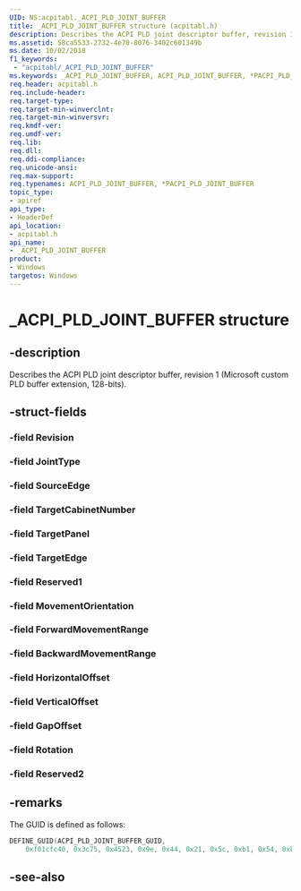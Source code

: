 ```yaml
---
UID: NS:acpitabl._ACPI_PLD_JOINT_BUFFER
title: _ACPI_PLD_JOINT_BUFFER structure (acpitabl.h)
description: Describes the ACPI PLD joint descriptor buffer, revision 1 (Microsoft custom PLD buffer extension, 128-bits).
ms.assetid: 58ca5533-2732-4e70-8076-3402c601349b
ms.date: 10/02/2018
f1_keywords:
 - "acpitabl/_ACPI_PLD_JOINT_BUFFER"
ms.keywords: _ACPI_PLD_JOINT_BUFFER, ACPI_PLD_JOINT_BUFFER, *PACPI_PLD_JOINT_BUFFER, 
req.header: acpitabl.h
req.include-header:
req.target-type:
req.target-min-winverclnt:
req.target-min-winversvr:
req.kmdf-ver:
req.umdf-ver:
req.lib:
req.dll:
req.ddi-compliance:
req.unicode-ansi:
req.max-support:
req.typenames: ACPI_PLD_JOINT_BUFFER, *PACPI_PLD_JOINT_BUFFER
topic_type: 
- apiref
api_type: 
- HeaderDef
api_location: 
- acpitabl.h
api_name: 
- _ACPI_PLD_JOINT_BUFFER
product:
- Windows
targetos: Windows
---
```


# _ACPI_PLD_JOINT_BUFFER structure

## -description

Describes the ACPI PLD joint descriptor buffer, revision 1 (Microsoft custom PLD buffer extension, 128-bits).

## -struct-fields

### -field Revision
 
### -field JointType
 
### -field SourceEdge
 
### -field TargetCabinetNumber
 
### -field TargetPanel
 
### -field TargetEdge
 
### -field Reserved1
 
### -field MovementOrientation
 
### -field ForwardMovementRange
 
### -field BackwardMovementRange
 
### -field HorizontalOffset
 
### -field VerticalOffset
 
### -field GapOffset
 
### -field Rotation
 
### -field Reserved2
 

## -remarks

The GUID is defined as follows:

```C++
DEFINE_GUID(ACPI_PLD_JOINT_BUFFER_GUID,
    0xf01cfc40, 0x3c75, 0x4523, 0x9e, 0x44, 0x21, 0x5c, 0xb1, 0x54, 0xbd, 0xa6);
```

## -see-also
